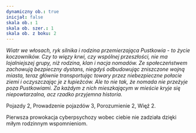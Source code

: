 ```yaml
---
dynamiczny ob.: true
inicjał: false
skala ob.: 1
skala ob. szer.: 1
skala ob. z boku: 2
---
```


*Wiatr we włosach, ryk silnika i rodzina przemierzająca Pustkowia - to życie koczowników. Czy to więzy krwi, czy wspólnej przeszłości, nie ma lojalniejszej grupy, niż rodzina, klan i nacja nomadów. Ze społeczeństwem zachowują bezpieczny dystans, niegdyś odbudowując zniszczone wojną miasta, teraz głównie transportując towary przez niebezpieczne połacie ziemi i oczyszczając je z łupieżców. Ale to nie tak, że nomada nie przeżyje poza Pustkowiami. Za każdym z nich mieszkającym w mieście kryje się niepowtarzalna, acz rzadko przyjemna historia.*

Pojazdy 2, Prowadzenie pojazdów 3, Porozumienie 2, Więź 2.

Pierwsza prowokacja cyberpsychozy wobec ciebie nie zadziała dzięki miłym rodzinnym wspomnieniom.